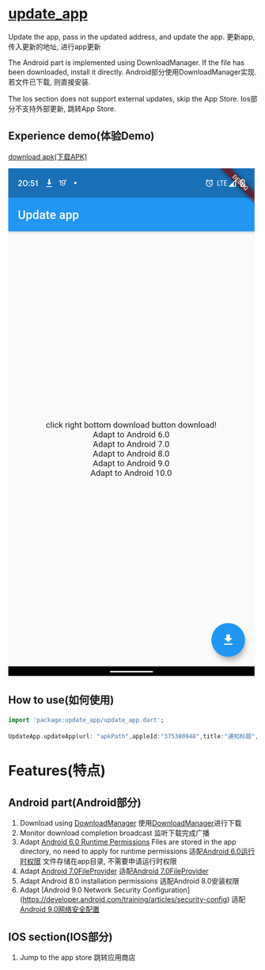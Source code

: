 # [update_app](https://pub.dev/packages/update_app)
Update the app, pass in the updated address, and update the app.
更新app, 传入更新的地址, 进行app更新

The Android part is implemented using DownloadManager. If the file has been downloaded, install it directly.
Android部分使用DownloadManager实现.若文件已下载, 则直接安装.

The Ios section does not support external updates, skip the App Store.
Ios部分不支持外部更新, 跳转App Store.

## Experience demo(体验Demo)
[download apk(下载APK)](apks/app-debug.apk)

![screen](images/screen.png)

## How to use(如何使用)
```dart
import 'package:update_app/update_app.dart';

UpdateApp.updateApp(url: "apkPath",appleId:"375380948",title:"通知标题",description:"通知描述");
```


# Features(特点)
## Android part(Android部分)
1. Download using [DownloadManager](https://developer.android.com/reference/android/app/DownloadManager)
   使用[DownloadManager](https://developer.android.com/reference/android/app/DownloadManager)进行下载
2. Monitor download completion broadcast
   监听下载完成广播
3. Adapt [Android 6.0 Runtime Permissions](https://developer.android.com/training/permissions/requesting?hl=en) Files are stored in the app directory, no need to apply for runtime permissions
   适配[Android 6.0运行时权限](https://developer.android.com/training/permissions/requesting?hl=zh-cn) 文件存储在app目录, 不需要申请运行时权限
4. Adapt [Android 7.0FileProvider](https://developer.android.com/reference/android/support/v4/content/FileProvider)
   适配[Android 7.0FileProvider](https://developer.android.com/reference/android/support/v4/content/FileProvider)
5. Adapt Android 8.0 installation permissions
   适配Android 8.0安装权限
6. Adapt [Android 9.0 Network Security Configuration] (https://developer.android.com/training/articles/security-config)
   适配[Android 9.0网络安全配置](https://developer.android.com/training/articles/security-config)

## IOS section(IOS部分)
1. Jump to the app store
   跳转应用商店